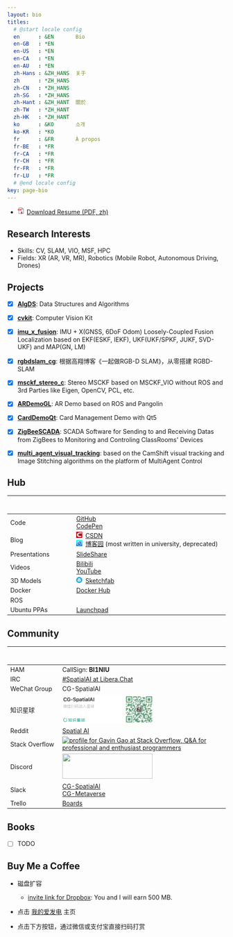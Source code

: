 ```yaml
---
layout: bio
titles:
  # @start locale config
  en      : &EN       Bio
  en-GB   : *EN
  en-US   : *EN
  en-CA   : *EN
  en-AU   : *EN
  zh-Hans : &ZH_HANS  关于
  zh      : *ZH_HANS
  zh-CN   : *ZH_HANS
  zh-SG   : *ZH_HANS
  zh-Hant : &ZH_HANT  關於
  zh-TW   : *ZH_HANT
  zh-HK   : *ZH_HANT
  ko      : &KO       소개
  ko-KR   : *KO
  fr      : &FR       À propos
  fr-BE   : *FR
  fr-CA   : *FR
  fr-CH   : *FR
  fr-FR   : *FR
  fr-LU   : *FR
  # @end locale config
key: page-bio
---
```


* <a href="https://cggos.github.io/assets/HongchenGao-CV.pdf" target="_blank"><img src="assets/images/logo_pdf.jpg" style="width:1em;margin-right:.5em;" alt="PDF icon">Download Resume (PDF, zh)</a>


## Research Interests

* Skills: CV, SLAM, VIO, MSF, HPC
* Fields: XR (AR, VR, MR), Robotics (Mobile Robot, Autonomous Driving, Drones)


## Projects

* [x] **[AlgDS](https://github.com/cggos/AlgDS)**: Data Structures and Algorithms

* [x] **[cvkit](https://github.com/cggos/cvkit)**: Computer Vision Kit 

* [x] **[imu_x_fusion](https://github.com/cggos/imu_x_fusion)**: IMU + X(GNSS, 6DoF Odom) Loosely-Coupled Fusion Localization based on EKF(ESKF, IEKF), UKF(UKF/SPKF, JUKF, SVD-UKF) and MAP(GN, LM)

* [x] **[rgbdslam_cg](https://github.com/cggos/rgbdslam_cg)**: 根据高翔博客《一起做RGB-D SLAM》，从零搭建 RGBD-SLAM

* [x] **[msckf_stereo_c](https://github.com/cggos/msckf_stereo_c)**: Stereo MSCKF based on MSCKF_VIO without ROS and 3rd Parties like Eigen, OpenCV, PCL, etc.

* [x] **[ARDemoGL](https://github.com/cggos/ARDemoGL)**: AR Demo based on ROS and Pangolin

* [x] **[CardDemoQt](https://github.com/cggos/CardDemoQt)**: Card Management Demo with Qt5

* [x] **[ZigBeeSCADA](https://github.com/cggos/ZigBeeSCADA)**: SCADA Software for Sending to and Receiving Datas from ZigBees to Monitoring and Controling ClassRooms' Devices

* [x] **[multi_agent_visual_tracking](https://github.com/cggos/multi_agent_visual_tracking)**: based on the CamShift visual tracking and Image Stitching algorithms on the platform of MultiAgent Control


## Hub

| &emsp; &emsp; &emsp; &emsp; &emsp; &emsp; &emsp; &emsp; &emsp; &emsp; | &emsp; &emsp; &emsp; &emsp; &emsp; &emsp; &emsp; &emsp; &emsp; &emsp; &emsp; &emsp; &emsp; &emsp; &emsp; &emsp; &emsp; &emsp; &emsp; &emsp; &emsp; &emsp; &emsp; &emsp; &emsp; &emsp; &emsp; &emsp; &emsp; &emsp; |
|---------------|--------|
| Code          | [GitHub](https://github.com/cggos) <br/> [CodePen](https://codepen.io/cggos) |
| Blog          | <a href="https://blog.csdn.net/u011178262"><img src="assets/images/logo_csdn.png" style="width:1em;margin-right:.5em;" alt="CSDN icon">CSDN</a> <br/> <a href="https://www.cnblogs.com/gaohongchen01"><img src="assets/images/logo_cnblogs.jpg" style="width:1em;margin-right:.5em;" alt="cnblogs icon">博客园</a> (most written in university, deprecated)  |
| Presentations | [SlideShare](https://www2.slideshare.net/HongchenGao)  |
| Videos        | [Bilibili](https://space.bilibili.com/158441969) <br/> [YouTube](https://www.youtube.com/channel/UCqcvAd87uSB4rl7fJ0nHGjA)  |
| 3D Models     | <a href="https://sketchfab.com/cggos"><img src="assets/images/logo_sketchfab.png" style="width:1em;margin-right:.5em;" alt="cnblogs icon">Sketchfab</a> |
| Docker        | [Docker Hub](https://hub.docker.com/u/cggos) |
| ROS           |  |
| Ubuntu PPAs   | [Launchpad](https://launchpad.net/~cggos) |


## Community

| &emsp; &emsp; &emsp; &emsp; &emsp; &emsp; &emsp; &emsp; &emsp; &emsp; | &emsp; &emsp; &emsp; &emsp; &emsp; &emsp; &emsp; &emsp; &emsp; &emsp; &emsp; &emsp; &emsp; &emsp; &emsp; &emsp; &emsp; &emsp; &emsp; &emsp; &emsp; &emsp; &emsp; &emsp; &emsp; &emsp; &emsp; &emsp; &emsp; &emsp; |
|---------------|--------|
| HAM           | CallSign: **BI1NIU** |
| IRC           | [#SpatialAI at Libera.Chat](https://web.libera.chat/#SpatialAI)  |
| WeChat Group  | CG-SpatialAI |
| 知识星球       | <a href="https://wx.zsxq.com/dweb2/index/group/88858588552122" target="_blank"><img src="/assets/images/logo_zsxq.png" width="210" height="66" alt="" title=""></a> |
| Reddit        | [Spatial AI](https://www.reddit.com/r/SpatialAI/) |
| Stack Overflow | <a href="https://stackoverflow.com/users/6560660/gavin-gao" target="_blank"><img src="https://stackoverflow.com/users/flair/6560660.png" width="208" height="58" alt="profile for Gavin Gao at Stack Overflow, Q&amp;A for professional and enthusiast programmers" title="profile for Gavin Gao at Stack Overflow, Q&amp;A for professional and enthusiast programmers"></a> |
| Discord       | <a href="https://discord.gg/b9MZwBrRsu" target="_blank"><img src="https://styles.redditmedia.com/t5_5fmgdw/styles/image_widget_4hcglv93lvp81.jpg" width="208" height="58" alt="" title=""></a> |
| Slack         | [CG-SpatialAI](https://spatial-ai-3d.slack.com) <br/> [CG-Metaverse](https://metaverse-ai.slack.com) |
| Trello        | [Boards](https://trello.com/cggos/boards) |


## Books

* [ ] TODO


## Buy Me a Coffee

* 磁盘扩容

  - [invite link for Dropbox](https://www.dropbox.com/referrals/AACzo3ugONQq4Ywa8X7lvdz-hPrT5l8fnlY?src=global9): You and I will earn 500 MB.


* 点击 [我的爱发电](https://afdian.net/@CGABC) 主页


* 点击下方按钮，通过微信或支付宝直接扫码打赏

<div id="cyReward" role="cylabs" data-use="reward"></div>
